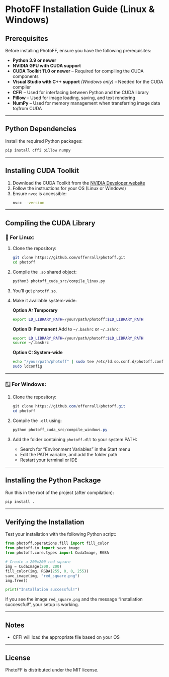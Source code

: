 
# PhotoFF Installation Guide (Linux & Windows)

## Prerequisites

Before installing PhotoFF, ensure you have the following prerequisites:

- **Python 3.9 or newer**
- **NVIDIA GPU with CUDA support**
- **CUDA Toolkit 11.0 or newer** – Required for compiling the CUDA components
- **Visual Studio with C++ support** *(Windows only)* – Needed for the CUDA compiler
- **CFFI** – Used for interfacing between Python and the CUDA library
- **Pillow** – Used for image loading, saving, and text rendering
- **NumPy** – Used for memory management when transferring image data to/from CUDA

---

## Python Dependencies

Install the required Python packages:

```bash
pip install cffi pillow numpy
```

---

## Installing CUDA Toolkit

1. Download the CUDA Toolkit from the [NVIDIA Developer website](https://developer.nvidia.com/cuda-downloads)
2. Follow the instructions for your OS (Linux or Windows)
3. Ensure `nvcc` is accessible:
   ```bash
   nvcc --version
   ```

---

## Compiling the CUDA Library

### 🐧 For Linux:

1. Clone the repository:
   ```bash
   git clone https://github.com/offerrall/photoff.git
   cd photoff
   ```

2. Compile the `.so` shared object:
   ```bash
   python3 photoff_cuda_src/compile_linux.py
   ```

3. You’ll get `photoff.so`.

4. Make it available system-wide:

   **Option A: Temporary**
   ```bash
   export LD_LIBRARY_PATH=/your/path/photoff:$LD_LIBRARY_PATH
   ```

   **Option B: Permanent**
   Add to `~/.bashrc` or `~/.zshrc`:
   ```bash
   export LD_LIBRARY_PATH=/your/path/photoff:$LD_LIBRARY_PATH
   source ~/.bashrc
   ```

   **Option C: System-wide**
   ```bash
   echo "/your/path/photoff" | sudo tee /etc/ld.so.conf.d/photoff.conf
   sudo ldconfig
   ```

---

### 🪟 For Windows:

1. Clone the repository:
   ```powershell
   git clone https://github.com/offerrall/photoff.git
   cd photoff
   ```

2. Compile the `.dll` using:
   ```powershell
   python photoff_cuda_src/compile_windows.py
   ```

3. Add the folder containing `photoff.dll` to your system PATH:
   - Search for “Environment Variables” in the Start menu
   - Edit the PATH variable, and add the folder path
   - Restart your terminal or IDE

---

## Installing the Python Package

Run this in the root of the project (after compilation):

```bash
pip install .
```

---

## Verifying the Installation

Test your installation with the following Python script:

```python
from photoff.operations.fill import fill_color
from photoff.io import save_image
from photoff.core.types import CudaImage, RGBA

# Create a 200x200 red square
img = CudaImage(200, 200)
fill_color(img, RGBA(255, 0, 0, 255))
save_image(img, "red_square.png")
img.free()

print("Installation successful!")
```

If you see the image `red_square.png` and the message “Installation successful!”, your setup is working.

---

## Notes
- CFFI will load the appropriate file based on your OS

---

## License

PhotoFF is distributed under the MIT license.